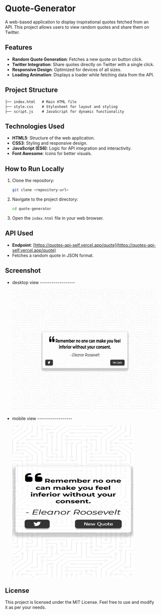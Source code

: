 # Quote-Generator

A web-based application to display inspirational quotes fetched from an API. This project allows users to view random quotes and share them on Twitter.

## Features

- **Random Quote Generation**: Fetches a new quote on button click.
- **Twitter Integration**: Share quotes directly on Twitter with a single click.
- **Responsive Design**: Optimized for devices of all sizes.
- **Loading Animation**: Displays a loader while fetching data from the API.

## Project Structure

```
├── index.html   # Main HTML file
├── style.css    # Stylesheet for layout and styling
├── script.js    # JavaScript for dynamic functionality
```

## Technologies Used

- **HTML5**: Structure of the web application.
- **CSS3**: Styling and responsive design.
- **JavaScript (ES6)**: Logic for API integration and interactivity.
- **Font Awesome**: Icons for better visuals.

## How to Run Locally

1. Clone the repository:
   ```bash
   git clone <repository-url>
   ```
2. Navigate to the project directory:
   ```bash
   cd quote-generator
   ```
3. Open the `index.html` file in your web browser.

## API Used

- **Endpoint**: [https://quotes-api-self.vercel.app/quote](https://quotes-api-self.vercel.app/quote)
- Fetches a random quote in JSON format.

## Screenshot

- desktop view ------------------

   <img src='./screenshot/desktop.png'  width="800" height="400"/>

- mobile view ------------------

   <img src='./screenshot/mobile.png'  width="400" height="500"/>


## License

This project is licensed under the MIT License. Feel free to use and modify it as per your needs.
